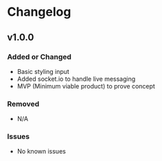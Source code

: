 # Changelog

## v1.0.0

### Added or Changed
- Basic styling input
- Added socket.io to handle live messaging
- MVP (Minimum viable product) to prove concept

### Removed

- N/A

### Issues

- No known issues
